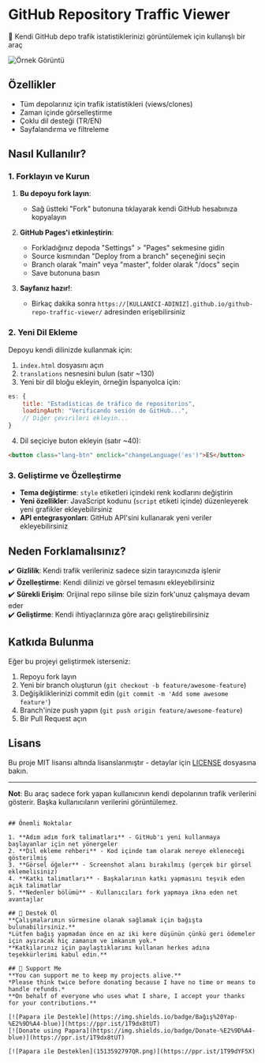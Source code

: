 # GitHub Repository Traffic Viewer

🚀 Kendi GitHub depo trafik istatistiklerinizi görüntülemek için kullanışlı bir araç

![Örnek Görüntü](https://example.com/screenshot.jpg) <!-- Gerçek bir screenshot linki ekleyin -->

## Özellikler

- Tüm depolarınız için trafik istatistikleri (views/clones)
- Zaman içinde görselleştirme
- Çoklu dil desteği (TR/EN)
- Sayfalandırma ve filtreleme

## Nasıl Kullanılır?

### 1. Forklayın ve Kurun

1. **Bu depoyu fork layın**:
   - Sağ üstteki "Fork" butonuna tıklayarak kendi GitHub hesabınıza kopyalayın

2. **GitHub Pages'i etkinleştirin**:
   - Forkladığınız depoda "Settings" > "Pages" sekmesine gidin
   - Source kısmından "Deploy from a branch" seçeneğini seçin
   - Branch olarak "main" veya "master", folder olarak "/docs" seçin
   - Save butonuna basın

3. **Sayfanız hazır!**:
   - Birkaç dakika sonra `https://[KULLANICI-ADINIZ].github.io/github-repo-traffic-viewer/` adresinden erişebilirsiniz

### 2. Yeni Dil Ekleme

Depoyu kendi dilinizde kullanmak için:

1. `index.html` dosyasını açın
2. `translations` nesnesini bulun (satır ~130)
3. Yeni bir dil bloğu ekleyin, örneğin İspanyolca için:

```javascript
es: {
    title: "Estadísticas de tráfico de repositorios",
    loadingAuth: "Verificando sesión de GitHub...",
    // Diğer çevirileri ekleyin...
}
```

4. Dil seçiciye buton ekleyin (satır ~40):

```html
<button class="lang-btn" onclick="changeLanguage('es')">ES</button>
```

### 3. Geliştirme ve Özelleştirme

- **Tema değiştirme**: `style` etiketleri içindeki renk kodlarını değiştirin
- **Yeni özellikler**: JavaScript kodunu (`script` etiketi içinde) düzenleyerek yeni grafikler ekleyebilirsiniz
- **API entegrasyonları**: GitHub API'sini kullanarak yeni veriler ekleyebilirsiniz

## Neden Forklamalısınız?

✔️ **Gizlilik**: Kendi trafik verileriniz sadece sizin tarayıcınızda işlenir  
✔️ **Özelleştirme**: Kendi dilinizi ve görsel temasını ekleyebilirsiniz  
✔️ **Sürekli Erişim**: Orijinal repo silinse bile sizin fork'unuz çalışmaya devam eder  
✔️ **Geliştirme**: Kendi ihtiyaçlarınıza göre araçı geliştirebilirsiniz  

## Katkıda Bulunma

Eğer bu projeyi geliştirmek isterseniz:

1. Repoyu fork layın
2. Yeni bir branch oluşturun (`git checkout -b feature/awesome-feature`)
3. Değişikliklerinizi commit edin (`git commit -m 'Add some awesome feature'`)
4. Branch'inize push yapın (`git push origin feature/awesome-feature`)
5. Bir Pull Request açın

## Lisans

Bu proje MIT lisansı altında lisanslanmıştır - detaylar için [LICENSE](LICENSE) dosyasına bakın.

---

**Not**: Bu araç sadece fork yapan kullanıcının kendi depolarının trafik verilerini gösterir. Başka kullanıcıların verilerini görüntülemez.
```

## Önemli Noktalar

1. **Adım adım fork talimatları** - GitHub'ı yeni kullanmaya başlayanlar için net yönergeler
2. **Dil ekleme rehberi** - Kod içinde tam olarak nereye ekleneceği gösterilmiş
3. **Görsel öğeler** - Screenshot alanı bırakılmış (gerçek bir görsel eklemelisiniz)
4. **Katkı talimatları** - Başkalarının katkı yapmasını teşvik eden açık talimatlar
5. **Nedenler bölümü** - Kullanıcıları fork yapmaya ikna eden net avantajlar

## 🎁 Destek Ol
**Çalışmalarımın sürmesine olanak sağlamak için bağışta bulunabilirsiniz.**  
*Lütfen bağış yapmadan önce en az iki kere düşünün çünkü geri ödemeler için ayıracak hiç zamanım ve imkanım yok.*  
**Katkılarınız için paylaştıklarımı kullanan herkes adına teşekkürlerimi kabul edin.**

## 🎁 Support Me
**You can support me to keep my projects alive.**  
*Please think twice before donating because I have no time or means to handle refunds.*  
**On behalf of everyone who uses what I share, I accept your thanks for your contributions.**

[![Papara ile Destekle](https://img.shields.io/badge/Bağış%20Yap-%E2%9D%A4-blue)](https://ppr.ist/1T9dx8tUT)
[![Donate using Papara](https://img.shields.io/badge/Donate-%E2%9D%A4-blue)](https://ppr.ist/1T9dx8tUT)

[![Papara ile Desteklen](1513592797QR.png)](https://ppr.ist/1T99dYF5X)